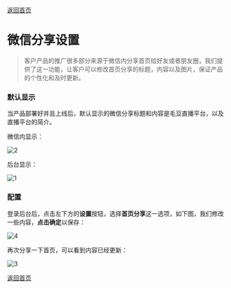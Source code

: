 [返回首页](../../README.md)

# 微信分享设置

> 客户产品的推广很多部分来源于微信内分享首页给好友或者朋友圈，我们提供了这一功能，让客户可以修改首页分享的标题，内容以及图片，保证产品的个性化和及时更新。

### 默认显示

当产品部署好并且上线后，默认显示的微信分享标题和内容是毛豆直播平台，以及直播平台的简介。

微信内显示：

![2](https://of6ygwuso.qnssl.com/docs/settings/settings_share_show_default.png)

后台显示：

![1](https://of6ygwuso.qnssl.com/docs/settings/settings_share_default.png)

### 配置

登录后台后，点击左下方的**设置**按钮，选择**首页分享**这一选项，如下图，我们修改一些内容，**点击确定**以保存：

![4](https://of6ygwuso.qnssl.com/docs/settings/settings_share.png)

再次分享一下首页，可以看到内容已经更新：

![3](https://of6ygwuso.qnssl.com/docs/settings/settings_share_show.png)

[返回首页](../../README.md)
